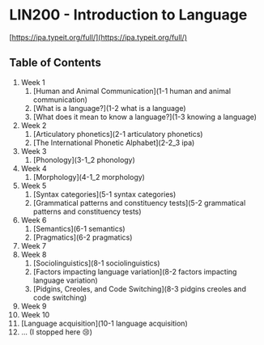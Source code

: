 # LIN200 - Introduction to Language

[https://ipa.typeit.org/full/](https://ipa.typeit.org/full/)

## Table of Contents

1. Week 1
   1. [Human and Animal Communication](1-1 human and animal communication)
   2. [What is a language?](1-2 what is a language)
   3. [What does it mean to know a language?](1-3 knowing a language)
2. Week 2
   1. [Articulatory phonetics](2-1 articulatory phonetics)
   2. [The International Phonetic Alphabet](2-2_3 ipa)
3. Week 3
   1. [Phonology](3-1_2 phonology)
4. Week 4
   1. [Morphology](4-1_2 morphology)
5. Week 5
   1. [Syntax categories](5-1 syntax categories)
   2. [Grammatical patterns and constituency tests](5-2 grammatical patterns and constituency tests)
6. Week 6
   1. [Semantics](6-1 semantics)
   2. [Pragmatics](6-2 pragmatics)
7. Week 7
8. Week 8
   1. [Sociolinguistics](8-1 sociolinguistics)
   2. [Factors impacting language variation](8-2 factors impacting language variation)
   3. [Pidgins, Creoles, and Code Switching](8-3 pidgins creoles and code switching)
9. Week 9
10. Week 10
   1. [Language acquisition](10-1 language acquisition)
11. ... (I stopped here 😢)

